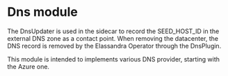 # Dns module

The DnsUpdater is used in the sidecar to record the SEED_HOST_ID in the external DNS zone as a contact point.
When removing the datacenter, the DNS record is removed by the Elassandra Operator through the DnsPlugin.

This module is intended to implements various DNS provider, starting with the Azure one.